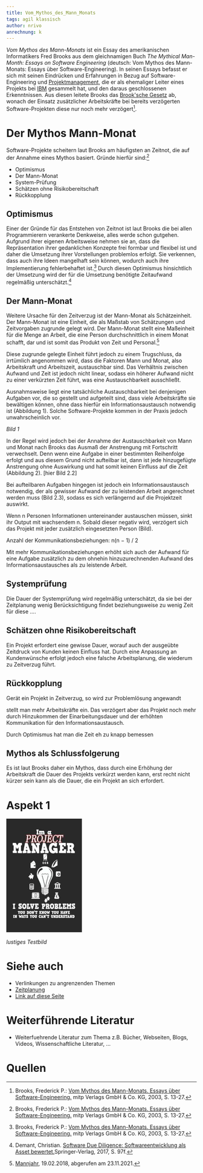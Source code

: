 ```yaml
---
title: Vom_Mythos_des_Mann_Monats
tags: agil klassisch
author: nrivo
anrechnung: k
---
```



*Vom Mythos des Mann-Monats* ist ein Essay des amerikanischen Informatikers Fred Brooks aus dem gleichnamigen Buch *The Mythical Man-Month: Essays on Software Engineering* (deutsch: Vom Mythos des Mann-Monats: Essays über Software-Engineering). In seinen Essays befasst er sich mit seinen Eindrücken und Erfahrungen in Bezug auf Software-Engineering und [Projektmanagement](Projektmanagement.md), die er als ehemaliger Leiter eines Projekts bei [IBM](https://de.wikipedia.org/wiki/IBM) gesammelt hat, und den daraus geschlossenen Erkenntnissen. Aus diesen leitete Brooks das [Brook'sche Gesetz](https://de.wikipedia.org/wiki/Anti-Pattern#Brooks.E2.80.99sches_Gesetz) ab, wonach der Einsatz zusätzlicher Arbeitskräfte bei bereits verzögerten Software-Projekten diese nur noch mehr verzögert[^1].



# Der Mythos Mann-Monat
Software-Projekte scheitern laut Brooks am häufigsten an Zeitnot, die auf der Annahme eines Mythos basiert. Gründe hierfür sind:[^1]
* Optimismus
* Der Mann-Monat
* System-Prüfung
* Schätzen ohne Risikobereitschaft
* Rückkopplung

## Optimismus
Einer der Gründe für das Entstehen von Zeitnot ist laut Brooks die bei allen Programmierern verankerte Denkweise, alles werde schon gutgehen. Aufgrund ihrer eigenen Arbeitsweise nehmen sie an, dass die Repräsentation ihrer gedanklichen Konzepte frei formbar und flexibel ist und daher die Umsetzung ihrer Vorstellungen problemlos erfolgt. Sie verkennen, dass auch ihre Ideen mangelhaft sein können, wodurch auch ihre Implementierung fehlerbehaftet ist.[^1] Durch diesen Optimismus hinsichtlich der Umsetzung wird der für die Umsetzung benötigte Zeitaufwand regelmäßig unterschätzt.[^2]

## Der Mann-Monat
Weitere Ursache für den Zeitverzug ist der Mann-Monat als Schätzeinheit. Der Mann-Monat ist eine Einheit, die als Maßstab von Schätzungen und Zeitvorgaben zugrunde gelegt wird. Der Mann-Monat stellt eine Maßeinheit für die Menge an Arbeit, die eine Person durchschnittlich in einem Monat schafft, dar und ist somit das Produkt von Zeit und Personal.[^3] 

Diese zugrunde gelegte Einheit führt jedoch zu einem Trugschluss, da irrtümlich angenommen wird, dass die Faktoren Mann und Monat, also Arbeitskraft und Arbeitszeit, austauschbar sind. Das Verhältnis zwischen Aufwand und Zeit ist jedoch nicht linear, sodass ein höherer Aufwand nicht zu einer verkürzten Zeit führt, was eine Austauschbarkeit ausschließt.

Ausnahmsweise liegt eine tatsächliche Austauschbarkeit bei denjenigen Aufgaben vor, die so gestellt und aufgeteilt sind, dass viele Arbeitskräfte sie bewältigen können, ohne dass hierfür ein Informationsaustausch notwendig ist (Abbildung 1). Solche Software-Projekte kommen in der Praxis jedoch unwahrscheinlich vor.

*Bild 1*


In der Regel wird jedoch bei der Annahme der Austauschbarkeit von Mann und Monat nach Brooks das Ausmaß der Anstrengung mit Fortschritt verwechselt. Denn wenn eine Aufgabe in einer bestimmten Reihenfolge erfolgt und aus diesem Grund nicht aufteilbar ist, dann ist jede hinzugefügte Anstrengung ohne Auswirkung und hat somit keinen Einfluss auf die Zeit (Abbildung 2). [hier Bild 2.2]

Bei aufteilbaren Aufgaben hingegen ist jedoch ein Informationsaustausch notwendig, der als gewisser Aufwand der zu leistenden Arbeit angerechnet werden muss (Bild 2.3), sodass es sich verlängernd auf die Projektzeit auswirkt.

Wenn n Personen Informationen untereinander austauschen müssen, sinkt ihr Output mit wachsendem n. Sobald dieser negativ wird, verzögert sich das Projekt mit jeder zusätzlich eingesetzten Person (Bild).

Anzahl der Kommunikationsbeziehungen: n(n − 1) / 2

Mit mehr Kommunikationsbeziehungen erhöht sich auch der Aufwand für eine Aufgabe zusätzlich zu dem ohnehin hinzuzurechnenden Aufwand des Informationsaustausches als zu leistende Arbeit.


## Systemprüfung

Die Dauer der Systemprüfung wird regelmäßig unterschätzt, da sie bei der Zeitplanung wenig Berücksichtigung findet beziehungsweise zu wenig Zeit für diese ….

## Schätzen ohne Risikobereitschaft

Ein Projekt erfordert eine gewisse Dauer, worauf auch der ausgeübte Zeitdruck von Kunden keinen Einfluss hat. Durch eine Anpassung an Kundenwünsche erfolgt jedoch eine falsche Arbeitsplanung, die wiederum zu Zeitverzug führt.

## Rückkopplung 
Gerät ein Projekt in Zeitverzug, so wird zur Problemlösung angewandt

 stellt man mehr Arbeitskräfte ein. Das verzögert aber das Projekt noch mehr durch Hinzukommen der Einarbeitungsdauer und der erhöhten Kommunikation für den Informationsaustausch.

Durch Optimismus hat man die Zeit eh zu knapp bemessen 

## Mythos als Schlussfolgerung
Es ist laut Brooks daher ein Mythos, dass durch eine Erhöhung der Arbeitskraft die Dauer des Projekts verkürzt werden kann, erst recht nicht kürzer sein kann als die Dauer, die ein Projekt an sich erfordert.


# Aspekt 1


![Beispielabbildung](Vom_Mythos_des_Mann_Monats/test-file.jpg)

*lustiges Testbild*


# Siehe auch

* Verlinkungen zu angrenzenden Themen
* [Zeitplanung](Zeitplanung.md)
* [Link auf diese Seite](Vom_Mythos_des_Mann_Monats.md)

# Weiterführende Literatur

* Weiterfuehrende Literatur zum Thema z.B. Bücher, Webseiten, Blogs, Videos, Wissenschaftliche Literatur, ...

# Quellen

[^1]: Brooks, Frederick P.: [Vom Mythos des Mann-Monats. Essays über Software-Engineering.](https://books.google.de/books?hl=de&lr=&id=-dSU0IxvfzMC&oi=fnd&pg=PA3&dq=mythos+von+mann+monats&ots=ekrC7IHjO5&sig=I7Jhh12LZFxYNlzPyxFBclx86Y8&redir_esc=y#v=onepage&q&f=false) mitp Verlags GmbH & Co. KG, 2003, S. 13-27.

[^2]: Demant, Christian. [Software Due Diligence: Softwareentwicklung als Asset bewertet.](https://link.springer.com/book/10.1007/978-3-662-53062-7)Springer-Verlag, 2017, S. 97f.

[^3]: [Mannjahr](https://wirtschaftslexikon.gabler.de/definition/mannjahr-39390/version-262799), 19.02.2018, abgerufen am 23.11.2021.

[^4]: [Basic Formatting Syntax for GitHub flavored Markdown](https://docs.github.com/en/github/writing-on-github/getting-started-with-writing-and-formatting-on-github/basic-writing-and-formatting-syntax)

[^5]: [Advanced Formatting Syntax for GitHub flavored Markdown](https://docs.github.com/en/github/writing-on-github/working-with-advanced-formatting/organizing-information-with-tables)



